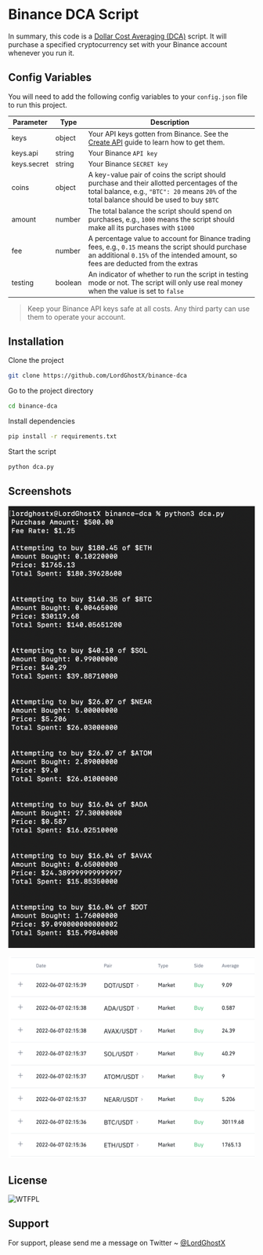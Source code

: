 # Binance DCA Script

In summary, this code is a [Dollar Cost Averaging (DCA)](https://www.investopedia.com/terms/d/dollarcostaveraging.asp) script. It will purchase a specified cryptocurrency set with your Binance account whenever you run it.

## Config Variables

You will need to add the following config variables to your `config.json` file to run this project.

| Parameter | Type | Description |
| - | - | - |
| keys | object | Your API keys gotten from Binance. See the [Create API](https://www.binance.com/en/support/faq/360002502072) guide to learn how to get them. |
| keys.api | string | Your Binance `API key` |
| keys.secret | string | Your Binance `SECRET key` |
| coins | object | A key-value pair of coins the script should purchase and their allotted percentages of the total balance, e.g., `"BTC": 20` means `20%` of the total balance should be used to buy `$BTC` |
| amount | number | The total balance the script should spend on purchases, e.g., `1000` means the script should make all its purchases with `$1000` |
| fee | number | A percentage value to account for Binance trading fees, e.g., `0.15` means the script should purchase an additional `0.15%` of the intended amount, so fees are deducted from the extras |
| testing | boolean | An indicator of whether to run the script in testing mode or not. The script will only use real money when the value is set to `false` |

> Keep your Binance API keys safe at all costs. Any third party can use them to operate your account.

## Installation

Clone the project

```bash
git clone https://github.com/LordGhostX/binance-dca
```

Go to the project directory

```bash
cd binance-dca
```

Install dependencies

```bash
pip install -r requirements.txt
```

Start the script

```bash
python dca.py
```

## Screenshots

![script result](screenshots/script-result.png)

![Binance trade history](screenshots/trade-history.png)

## License

![WTFPL](http://www.wtfpl.net/wp-content/uploads/2012/12/wtfpl-badge-1.png)

## Support

For support, please send me a message on Twitter ~ [@LordGhostX](https://twitter.com/LordGhostX)

